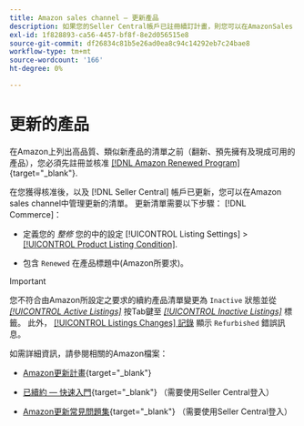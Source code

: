 ```yaml
---
title: Amazon sales channel — 更新產品
description: 如果您的Seller Central帳戶已註冊續訂計畫，則您可以在AmazonSales Channel中管理續訂清單。
exl-id: 1f828893-ca56-4457-bf8f-8e2d056515e8
source-git-commit: df26834c81b5e26ad0ea8c94c14292eb7c24bae8
workflow-type: tm+mt
source-wordcount: '166'
ht-degree: 0%

---
```


# 更新的產品

在Amazon上列出高品質、類似新產品的清單之前（翻新、預先擁有及現成可用的產品），您必須先註冊並核准 [[!DNL Amazon Renewed Program]](https://sell.amazon.com/programs/renewed.html){target="_blank"}.

在您獲得核准後，以及 [!DNL Seller Central] 帳戶已更新，您可以在Amazon sales channel中管理更新的清單。 更新清單需要以下步驟： [!DNL Commerce]：

- 定義您的 _整修_ 您的中的設定 [!UICONTROL Listing Settings] > [[!UICONTROL Product Listing Condition]](./product-listing-condition.md).

- 包含 `Renewed` 在產品標題中(Amazon所要求)。

>[!IMPORTANT]
>
>您不符合由Amazon所設定之要求的續約產品清單變更為 `Inactive` 狀態並從 *[[!UICONTROL Active Listings]](./active-listings.md)* 按Tab鍵至 *[[!UICONTROL Inactive Listings]](./inactive-listings.md)* 標籤。 此外， [[!UICONTROL Listings Changes] 記錄](./listing-changes-log.md) 顯示 `Refurbished` 錯誤訊息。

如需詳細資訊，請參閱相關的Amazon檔案：

- [Amazon更新計畫](https://sell.amazon.com/programs/renewed.html){target="_blank"}

- [已續約 — 快速入門](https://sellercentral.amazon.com/gp/help/help.html/?itemID=201648580){target="_blank"} （需要使用Seller Central登入）

- [Amazon更新常見問題集](https://sellercentral.amazon.com/gp/help/help.html?itemID=202190060){target="_blank"} （需要使用Seller Central登入）
